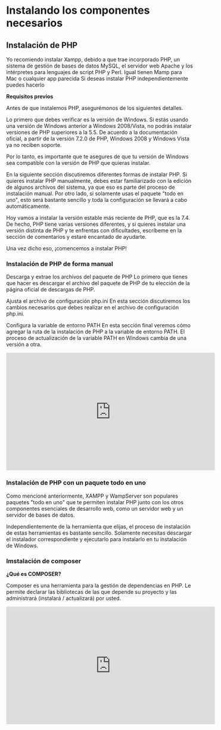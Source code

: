 # Instalando los componentes necesarios

## Instalación de PHP

Yo recomiendo instalar Xampp, debido a que trae incorporado PHP,  un  sistema de gestión de bases de datos MySQL, el servidor web Apache y los intérpretes para lenguajes de script PHP y Perl. Igual  tienen Mamp para Mac o cualquier app parecida
Si deseas instalar PHP independientemente puedes hacerlo 

**Requisitos previos**

Antes de que instalemos PHP, asegurémonos de los siguientes detalles.

Lo primero que debes verificar es la versión de Windows. Si estás usando una versión de Windows anterior a Windows 2008/Vista, no podrás instalar versiones de PHP superiores a la 5.5. De acuerdo a la documentación oficial, a partir de la versión 7.2.0 de PHP, Windows 2008 y Windows Vista ya no reciben soporte.

Por lo tanto, es importante que te asegures de que tu versión de Windows sea compatible con la versión de PHP que quieras instalar.

En la siguiente sección discutiremos diferentes formas de instalar PHP. Si quieres instalar PHP manualmente, debes estar familiarizado con la edición de algunos archivos del sistema, ya que eso es parte del proceso de instalación manual. Por otro lado, si solamente usas el paquete "todo en uno", esto será bastante sencillo y toda la configuración se llevará a cabo automáticamente.

Hoy vamos a instalar la versión estable más reciente de PHP, que es la 7.4. De hecho, PHP tiene varias versiones diferentes, y si quieres instalar una versión distinta de PHP y te enfrentas con dificultades, escríbeme en la sección de comentarios y estaré encantado de ayudarte.

Una vez dicho eso, ¡comencemos a instalar PHP!

### Instalación de PHP de forma manual

Descarga y extrae los archivos del paquete de PHP
Lo primero que tienes que hacer es descargar el archivo del paquete de PHP de tu elección de la página oficial de descargas de PHP.

Ajusta el archivo de configuración php.ini
En esta sección discutiremos los cambios necesarios que debes realizar en el archivo de configuración php.ini.

Configura la variable de entorno PATH
En esta sección final veremos cómo agregar la ruta de la instalación de PHP a la variable de entorno PATH. El proceso de actualización de la variable PATH en Windows cambia de una versión a otra. 

<iframe width="560" height="315" src="https://www.youtube.com/watch?v=Rcb9vLIvUJE&feature=youtu.be" frameborder="0" allow="autoplay; encrypted-media" allowfullscreen></iframe>


### Instalación de PHP con un paquete todo en uno

Como mencioné anteriormente, XAMPP y WampServer son populares paquetes "todo en uno" que te permiten instalar PHP junto con los otros componentes esenciales de desarrollo web, como un servidor web y un servidor de bases de datos.

Independientemente de la herramienta que elijas, el proceso de instalación de estas herramientas es bastante sencillo. Solamente necesitas descargar el instalador correspondiente y ejecutarlo para instalarlo en tu instalación de Windows. 

### Imstalación de composer

**¿Qué es COMPOSER?**

Composer es una herramienta para la gestión de dependencias en PHP. Le permite declarar las bibliotecas de las que depende su proyecto y las administrará (instalará / actualizará) por usted.
 
 <iframe width="560" height="315" src="https://www.youtube.com/watch?v=W8DC1oi-lqU&feature=youtu.be" frameborder="0" allow="autoplay; encrypted-media" allowfullscreen></iframe>

